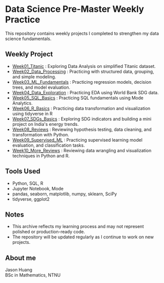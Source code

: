 # Data Science Pre-Master Weekly Practice

This repository contains weekly projects I completed to strengthen my data science fundamentals.

## Weekly Project

- [Week01_Titanic](./Week01_Titanic) : Exploring Data Analysis on simplified Titanic dataset.
- [Week02_Data_Processing](./Week02_Data_Processing) : Practicing with structured data, grouping, and simple modeling.
- [Week03_ML_Fundamentals](./Week03_ML_Fundamentals) : Practicing regression models, decision trees, and model evaluation.
- [Week04_Data_Exploration](./Week04_Data_Exploration) : Practicing EDA using World Bank SDG data.
- [Week05_SQL_Basics](./Week05_SQL_Basics) : Practicing SQL fundamentals using Mode Analytics.
- [Week06_R_Basics](./Week06_R_Basics) : Practicing data transformation and visualization using tidyverse in R
- [Week07_SDGs_Basics](./Week07_SDGs_Basics) : Exploring SDG indicators and building a mini project on India's energy trends.
- [Week08_Reviews](./Week08_Reviews) : Reviewing hypothesis testing, data cleaning, and transformation with Python.
- [Week09_Supervised_ML](./Week09_Supervised_ML) : Practicing supervised learning model evaluation, and classification tasks.
- [Week10_More_Reviews](./Week10_More_Reviews) : Reviewing data wrangling and visualization techniques in Python and R.


## Tools Used

- Python, SQL, R
- Jupyter Notebook, Mode
- pandas, seaborn, matplotlib, numpy, sklearn, SciPy
- tidyverse, ggplot2
  
## Notes

- This archive reflects my learning process and may not represent polished or production-ready code.
- The repository will be updated regularly as I continue to work on new projects.

## About me

Jason Huang  
BSc in Mathematics, NTNU 
